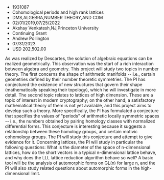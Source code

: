 
* 1931087
* Cohomological periods and high rank lattices
* DMS,ALGEBRA,NUMBER THEORY,AND COM
* 02/01/2019,07/25/2022
* Akshay Venkatesh,NJ,Princeton University
* Continuing Grant
* Andrew Pollington
* 07/31/2023
* USD 202,502.00

As was realized by Descartes, the solution of algebraic equations can be
realized geometrically. This observation was the start of a rich interaction
between algebra and geometry. This project will study two topics in number
theory. The first concerns the shape of arithmetic manifolds -- i.e., certain
geometries defined by their number theoretic symmetries. The PI has conjectured
the existence of new structures that govern their shape (mathematically speaking
their topology), which he will investigate in more detail. The second topic
relates to lattices of high dimension. These are a topic of interest in modern
cryptography; on the other hand, a satisfactory mathematical theory of them is
not yet available, and this project aims to develop such a theory. More
specifically, the PI has formulated a conjecture that specifies the values of
"periods" of arithmetic locally symmetric spaces -- i.e., the numbers obtained
by pairing homology classes with normalized differential forms. This conjecture
is interesting because it suggests a relationship between these homology groups,
and certain motivic cohomology groups. The PI will study this conjecture and
attempt to give evidence for it. Concerning lattices, the PI will study in
particular the following questions: What is the diameter of the space of
n-dimensional lattices, how do the short vectors in a typical n-dimensional
lattice behave, and why does the LLL lattice reduction algorithm behave so well?
A basic tool will be the analysis of automorphic forms on GL(n) for large n, and
the PI will also study related questions about automorphic forms in the high-
dimensional limit.
